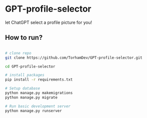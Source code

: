 # GPT-profile-selector
let ChatGPT select a profile picture for you!

## How to run?
```bash

# clone repo
git clone https://github.com/TorhamDev/GPT-profile-selector.git

cd GPT-profile-selector

# install packages
pip install -r requirements.txt

# Setup database
python manage.py makemigrations 
python manage.py migrate

# Run basic development server
python manage.py runserver
```